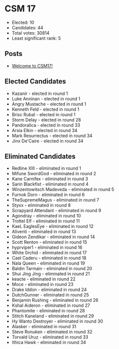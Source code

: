 # CSM 17

* Elected: 10
* Candidates: 44
* Total votes: 30814
* Least significant rank: 5


## Posts

* [ Welcome to CSM17! ]( https://www.eveonline.com/news/view/welcome-to-csm17 )



## Elected Candidates


* Kazanir - elected in round 1
* Luke Anninan - elected in round 1
* Angry Mustache - elected in round 1
* Kenneth Feld - elected in round 1
* Brisc Rubal - elected in round 1
* Storm Delay - elected in round 28
* Pandoralica - elected in round 33
* Arsia Elkin - elected in round 34
* Mark Resurrectus - elected in round 34
* Jinx De'Caire - elected in round 34



## Eliminated Candidates

* Redline XIII - eliminated in round 1
* Mifune SwordGod - eliminated in round 2
* Kane Carnifex - eliminated in round 3
* Sarin Blackfist - eliminated in round 4
* Winzentowitsch Madeveda - eliminated in round 5
* Furnok Dorn - eliminated in round 6
* TheSupremeMagus - eliminated in round 7
* Styxx - eliminated in round 8
* Scrapyard Attendant - eliminated in round 9
* Agondray - eliminated in round 10
* Trottel Elf - eliminated in round 11
* KaeL EaglesEye - eliminated in round 12
* Aliventi - eliminated in round 13
* Gideon Zendikar - eliminated in round 14
* Scott Renton - eliminated in round 15
* hyprviper1 - eliminated in round 16
* White 0rchid - eliminated in round 17
* Cael Caderu - eliminated in round 18
* Nala Queen - eliminated in round 19
* Baldin Tarmain - eliminated in round 20
* Shui Jing Jing - eliminated in round 21
* keacte - eliminated in round 22
* Moce - eliminated in round 23
* Drake Iddon - eliminated in round 24
* DutchGunner - eliminated in round 25
* Benjamin Rushing - eliminated in round 26
* Kshal Aideron - eliminated in round 27
* Phantomite - eliminated in round 28
* Stitch Kaneland - eliminated in round 29
* Hy Wanto Destroyer - eliminated in round 30
* Alasker - eliminated in round 31
* Steve Ronuken - eliminated in round 32
* Torvald Uruz - eliminated in round 33
* Ithica Hawk - eliminated in round 34

